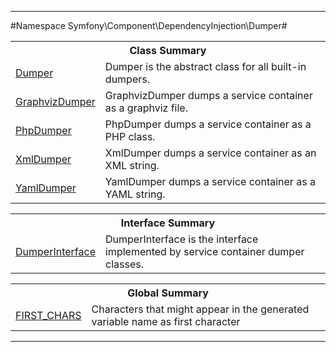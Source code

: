 

- - -

#Namespace Symfony\Component\DependencyInjection\Dumper#

<table class="title">
<tr><th colspan="2" class="title">Class Summary</th></tr>
<tr><td class="name"><a href="">Dumper</a></td><td class="description">Dumper is the abstract class for all built-in dumpers.</td></tr>
<tr><td class="name"><a href="">GraphvizDumper</a></td><td class="description">GraphvizDumper dumps a service container as a graphviz file.
</td></tr>
<tr><td class="name"><a href="">PhpDumper</a></td><td class="description">PhpDumper dumps a service container as a PHP class.</td></tr>
<tr><td class="name"><a href="">XmlDumper</a></td><td class="description">XmlDumper dumps a service container as an XML string.</td></tr>
<tr><td class="name"><a href="">YamlDumper</a></td><td class="description">YamlDumper dumps a service container as a YAML string.</td></tr>
</table>

<table class="title">
<tr><th colspan="2" class="title">Interface Summary</th></tr>
<tr><td class="name"><a href="">DumperInterface</a></td><td class="description">DumperInterface is the interface implemented by service container dumper classes.</td></tr>
</table>

<table class="title">
<tr><th colspan="2" class="title">Global Summary</th></tr>
<tr><td class="name"><a href="package-globals.md#FIRST_CHARS">FIRST_CHARS</a></td><td class="description">Characters that might appear in the generated variable name as first character</td></tr>
</table>

- - -

